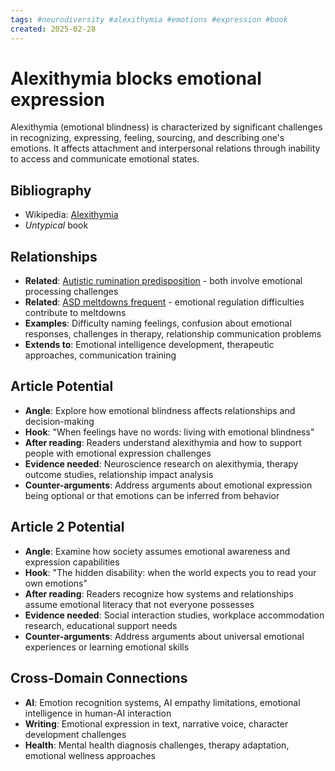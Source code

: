 ```yaml
---
tags: #neurodiversity #alexithymia #emotions #expression #book
created: 2025-02-28
---
```


# Alexithymia blocks emotional expression

Alexithymia (emotional blindness) is characterized by significant challenges in recognizing, expressing, feeling, sourcing, and describing one's emotions. It affects attachment and interpersonal relations through inability to access and communicate emotional states.

## Bibliography

- Wikipedia: [Alexithymia](https://en.wikipedia.org/wiki/Alexithymia)
- *Untypical* book

## Relationships
- **Related**: [Autistic rumination predisposition](neurodiversity-autism-rumination.md) - both involve emotional processing challenges
- **Related**: [ASD meltdowns frequent](neurodiversity-asd-meltdowns-frequent.md) - emotional regulation difficulties contribute to meltdowns
- **Examples**: Difficulty naming feelings, confusion about emotional responses, challenges in therapy, relationship communication problems
- **Extends to**: Emotional intelligence development, therapeutic approaches, communication training

## Article Potential
- **Angle**: Explore how emotional blindness affects relationships and decision-making
- **Hook**: "When feelings have no words: living with emotional blindness"
- **After reading**: Readers understand alexithymia and how to support people with emotional expression challenges
- **Evidence needed**: Neuroscience research on alexithymia, therapy outcome studies, relationship impact analysis
- **Counter-arguments**: Address arguments about emotional expression being optional or that emotions can be inferred from behavior

## Article 2 Potential
- **Angle**: Examine how society assumes emotional awareness and expression capabilities
- **Hook**: "The hidden disability: when the world expects you to read your own emotions"
- **After reading**: Readers recognize how systems and relationships assume emotional literacy that not everyone possesses
- **Evidence needed**: Social interaction studies, workplace accommodation research, educational support needs
- **Counter-arguments**: Address arguments about universal emotional experiences or learning emotional skills

## Cross-Domain Connections
- **AI**: Emotion recognition systems, AI empathy limitations, emotional intelligence in human-AI interaction
- **Writing**: Emotional expression in text, narrative voice, character development challenges
- **Health**: Mental health diagnosis challenges, therapy adaptation, emotional wellness approaches